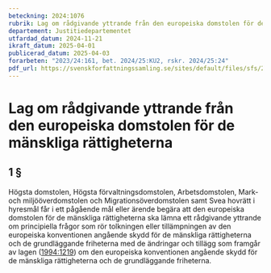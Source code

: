 ```yaml
---
beteckning: 2024:1076
rubrik: Lag om rådgivande yttrande från den europeiska domstolen för de mänskliga rättigheterna
departement: Justitiedepartementet
utfardad_datum: 2024-11-21
ikraft_datum: 2025-04-01
publicerad_datum: 2025-04-03
forarbeten: "2023/24:161, bet. 2024/25:KU2, rskr. 2024/25:24"
pdf_url: https://svenskforfattningssamling.se/sites/default/files/sfs/2024-11/SFS2024-1076.pdf
---
```


# Lag om rådgivande yttrande från den europeiska domstolen för de mänskliga rättigheterna

## 1 §

Högsta domstolen, Högsta förvaltningsdomstolen, Arbetsdomstolen, Mark- och miljööverdomstolen och Migrationsöverdomstolen samt Svea hovrätt i hyresmål får i ett pågående mål eller ärende begära att den europeiska domstolen för de mänskliga rättigheterna ska lämna ett rådgivande yttrande om principiella frågor som rör tolkningen eller tillämpningen av den europeiska konventionen angående skydd för de mänskliga rättigheterna och de grundläggande friheterna med de ändringar och tillägg som framgår av lagen ([1994:1219](https://selex.se/eli/sfs/1994/1219)) om den europeiska konventionen angående skydd för de mänskliga rättigheterna och de grundläggande friheterna.